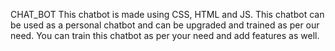 CHAT_BOT
This chatbot is made using CSS, HTML and JS. This chatbot can be used as a personal chatbot and can be upgraded and trained as per our need. You can train this chatbot as per your need and add features as well.
